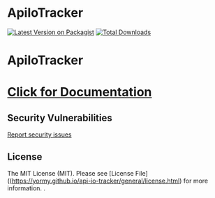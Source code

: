 # ApiIoTracker

[![Latest Version on Packagist](https://img.shields.io/packagist/v/mexion/api-io-tracker.svg?style=flat-square)](https://packagist.org/packages/mexion/api-io-tracker)
[![Total Downloads](https://img.shields.io/packagist/dt/mexion/api-io-tracker.svg?style=flat-square)](https://packagist.org/packages/mexion/api-io-tracker)

# ApiIoTracker

# [Click for Documentation](https://yormy.github.io/api-io-tracker/docs/)

## Security Vulnerabilities
[Report security issues](https://yormy.github.io/api-io-tracker/general/report_security.html)

## License

The MIT License (MIT). Please see [License File]((https://yormy.github.io/api-io-tracker/general/license.html) for more information.
.
